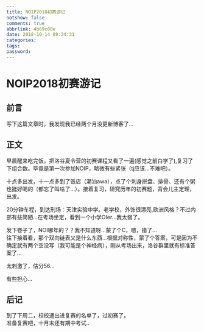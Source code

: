 ```yaml
---
title: NOIP2018初赛游记
notshow: false
comments: true
abbrlink: 4b69c08e
date: 2018-10-14 09:34:31
categories:
tags:
password:
---
```

 # NOIP2018初赛游记

 ## 前言

 写下这篇文章时，我发现我已经两个月没更新博客了...

 <!--more-->

 ## 正文

 早晨醒来吃完饭，把洛谷夏令营的初赛课程又看了一遍(感觉之前白学了),复习了下组合数。毕竟是第一次参加NOIP，略微有些紧张（tj应该...不难吧）。

 十点多出发，十一点多到了饭店（潮汕awa），点了个刺身拼盘、排骨、还有个粥也挺好喝的（都忘了叫啥了...）。接着复习，研究历年的初赛题，背会儿主定理，出发。

20分钟车程，到达刑场：天津实验中学。老学校，外饰很漂亮,欧洲风格？不过内部有些简陋...在考场坐定，看到一个小学OIer...我太弱了。

发下卷子了，NOI哪年的？？我不知道呀...蒙了个C，嗯，错了...  
往下接着看，那个双向链表又是什么东西...根据对称性，蒙了个答案，可是因为不确定就有两个空没写（我可能是个神经病），刚从考场出来，洛谷群里就有标准答案了...

太刺激了，估分56...

有些担心...

## 后记

到了下周二，校校通出进复赛的名单了，过初赛了。  
准备复赛吧，十月末还有期中考试..